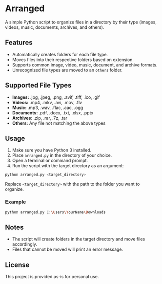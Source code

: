 # Arranged

A simple Python script to organize files in a directory by their type (images, videos, music, documents, archives, and others).

## Features
- Automatically creates folders for each file type.
- Moves files into their respective folders based on extension.
- Supports common image, video, music, document, and archive formats.
- Unrecognized file types are moved to an `others` folder.

## Supported File Types
- **Images:** .jpg, .jpeg, .png, .avif, .tiff, .ico, .gif
- **Videos:** .mp4, .mkv, .avi, .mov, .flv
- **Music:** .mp3, .wav, .flac, .aac, .ogg
- **Documents:** .pdf, .docx, .txt, .xlsx, .pptx
- **Archives:** .zip, .rar, .7z, .tar
- **Others:** Any file not matching the above types

## Usage

1. Make sure you have Python 3 installed.
2. Place `arranged.py` in the directory of your choice.
3. Open a terminal or command prompt.
4. Run the script with the target directory as an argument:

```bash
python arranged.py <target_directory>
```

Replace `<target_directory>` with the path to the folder you want to organize.

### Example

```bash
python arranged.py C:\Users\YourName\Downloads
```

## Notes
- The script will create folders in the target directory and move files accordingly.
- Files that cannot be moved will print an error message.

## License
This project is provided as-is for personal use. 
